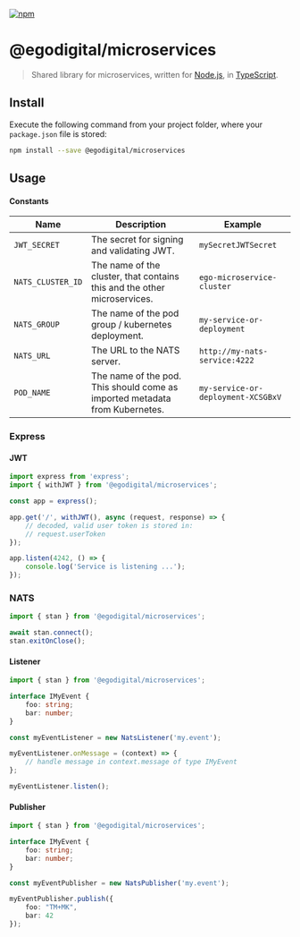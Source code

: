 [![npm](https://img.shields.io/npm/v/@egodigital/microservices.svg)](https://www.npmjs.com/package/@egodigital/microservices)

# @egodigital/microservices

> Shared library for microservices, written for [Node.js](https://nodejs.org/en/blog/release/v12.0.0/), in [TypeScript](https://www.typescriptlang.org/).

## Install

Execute the following command from your project folder, where your `package.json` file is stored:

```bash
npm install --save @egodigital/microservices
```

## Usage

#### Constants

| Name | Description | Example |
|-------------------|-----------------------------------------------------------------------------|------------------------------------|
| `JWT_SECRET`      | The secret for signing and validating JWT.                                  | `mySecretJWTSecret`                |
| `NATS_CLUSTER_ID` | The name of the cluster, that contains this and the other microservices.    | `ego-microservice-cluster`         |
| `NATS_GROUP`      | The name of the pod group / kubernetes deployment.                          | `my-service-or-deployment`         |
| `NATS_URL`        | The URL to the NATS server.                                                 | `http://my-nats-service:4222`      |
| `POD_NAME`        | The name of the pod. This should come as imported metadata from Kubernetes. | `my-service-or-deployment-XCSGBxV` |

### Express

#### JWT

```typescript
import express from 'express';
import { withJWT } from '@egodigital/microservices';

const app = express();

app.get('/', withJWT(), async (request, response) => {
    // decoded, valid user token is stored in:
    // request.userToken
});

app.listen(4242, () => {
    console.log('Service is listening ...');
});
```

### NATS

```typescript
import { stan } from '@egodigital/microservices';

await stan.connect();
stan.exitOnClose();
```

#### Listener

```typescript
import { stan } from '@egodigital/microservices';

interface IMyEvent {
    foo: string;
    bar: number;
}

const myEventListener = new NatsListener('my.event');

myEventListener.onMessage = (context) => {
    // handle message in context.message of type IMyEvent
};

myEventListener.listen();
```

#### Publisher

```typescript
import { stan } from '@egodigital/microservices';

interface IMyEvent {
    foo: string;
    bar: number;
}

const myEventPublisher = new NatsPublisher('my.event');

myEventPublisher.publish({
    foo: "TM+MK",
    bar: 42
});
```